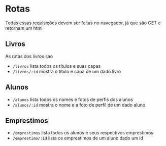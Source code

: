 # Rotas

Todas essas requisições devem ser feitas no navegador, já
que são GET e retornam um html

## Livros

As rotas dos livros sao

- `/livros` lista todos os títulos e suas capas
- `/livros/:id` mostra o título e capa de um dado livro

## Alunos

- `/alunos` lista todos os nomes e fotos de perfis dos alunos
- `/alunos/:id` mostra o nome e a foto de perfil de um dado aluno

## Emprestimos

- `/emprestimos` lista todos os alunos e seus respectivos emprestimos
- `/emprestimo/:id` lista os emprestimos de um aluno dado um id
